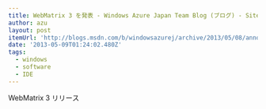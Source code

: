 ```yaml
---
title: WebMatrix 3 を発表 - Windows Azure Japan Team Blog (ブログ) - Site Home - MSDN Blogs
author: azu
layout: post
itemUrl: 'http://blogs.msdn.com/b/windowsazurej/archive/2013/05/08/announcing-webmatrix-3.aspx'
date: '2013-05-09T01:24:02.480Z'
tags:
  - windows
  - software
  - IDE
---
```

WebMatrix 3 リリース
